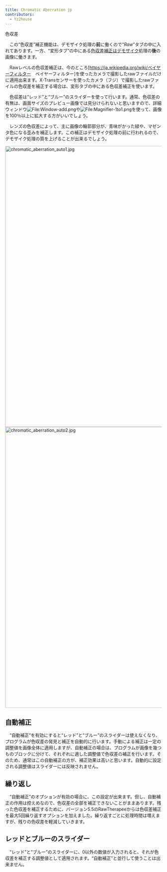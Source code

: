 ```yaml
---
title: Chromatic Aberration jp
contributors:
  - Yz2house
---
```


<div class="pagetitle">

色収差

</div>

　この“色収差”補正機能は、デモザイク処理の**前**に働くので“*Raw*”タブの中に入れてあります。一方、“変形タブ”の中にある[色収差補正はデモザイク](Lens/Geometry/jp#Chromatic_Aberration_Correction.md)処理の**後**の画像に働きます。

　Rawレベルの色収差補正は、今のところ\[<https://ja.wikipedia.org/wiki/ベイヤーフィルター>　ベイヤーフィルター\]を使ったカメラで撮影したrawファイルだけに適用出来ます。X-Transセンサーを使ったカメラ（フジ）で撮影したrawファイルの色収差を補正する場合は、変形タブの中にある色収差補正を使います。

　色収差は“レッド”と“ブルー”のスライダーを使って行います。通常、色収差の有無は、画面サイズのプレビュー画像では見分けられないと思いますので、詳細ウィンドウ![<File:Window-add.png>](Window-add.png "File:Window-add.png")や![<File:Magnifier-1to1.png>](Magnifier-1to1.png "File:Magnifier-1to1.png")を使って、画像を100％以上に拡大する方がいいでしょう。

　レンズの色収差によって、主に画像の輪郭部分が、青味がかった緑や、マゼンタ色になる歪みを補正します。この補正はデモザイク処理の前に行われるので、デモザイク処理の質を上げることが出来るでしょう。

<img src="chromatic_aberration_auto1.jpg"
title="chromatic_aberration_auto1.jpg" width="900"
alt="chromatic_aberration_auto1.jpg" />
<img src="chromatic_aberration_auto2.jpg"
title="chromatic_aberration_auto2.jpg" width="900"
alt="chromatic_aberration_auto2.jpg" />

## 自動補正

　“自動補正”を有効にすると“レッド”と“ブルー”のスライダーは使えなくなり、プログラムが色収差の発見と補正を自動的に行います。手動による補正は一定の調整値を画像全体に適用しますが、自動補正の場合は、プログラムが画像を幾つものブロックに分けて、それぞれに適した調整値で色収差の補正を行います。そのため、通常はこの自動補正の方が、補正効果は高いと思います。自動的に設定される調整値はスライダーには反映されません。

## 繰り返し

　“自動補正”のオプションが有効の場合に、この設定が出来ます。但し、自動補正の作用は控えめなので、色収差の全部を補正できないことがままあります。残った色収差を補正するために、バージョン5.5のRawTherapeeからは色収差補正を最大5回繰り返すオプションを加えました。繰り返すごとに処理時間は増えますが、残りの色収差を軽減していきます。

## レッドとブルーのスライダー

　“レッド”と“ブルー”のスライダーに、0以外の数値が入力されると、それが色収差を補正する調整値として適用されます。“自動補正”と並行して使うことは出来ません。
